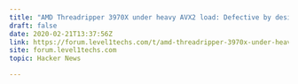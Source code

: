```yaml
---
title: "AMD Threadripper 3970X under heavy AVX2 load: Defective by design?"
draft: false
date: 2020-02-21T13:37:56Z
link: https://forum.level1techs.com/t/amd-threadripper-3970x-under-heavy-avx2-load-defective-by-design/153883?utm_medium=RSS&utm_source=hune
site: forum.level1techs.com
topic: Hacker News  

---
```

